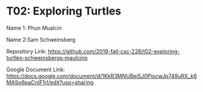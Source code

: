 # T02: Exploring Turtles

Name 1: Phun Mualcin

Name 2:Sam Schweinsberg


Repository Link: https://github.com/2019-fall-csc-226/t02-exploring-turtles-schweinsbergs-maulcinp

Google Document Link: https://docs.google.com/document/d/1KkR3MNUBei5J0PiocwJp749uRX_k6MASo6paCnIF1rI/edit?usp=sharing
